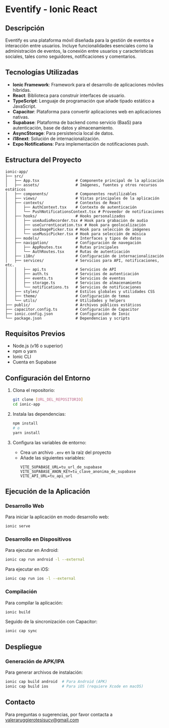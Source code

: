 # Eventify - Ionic React

## Descripción

Eventify es una plataforma móvil diseñada para la gestión de eventos e interacción entre usuarios. Incluye funcionalidades esenciales como la administración de eventos, la conexión entre usuarios y características sociales, tales como seguidores, notificaciones y comentarios.

## Tecnologías Utilizadas

- **Ionic Framework**: Framework para el desarrollo de aplicaciones móviles híbridas.
- **React**: Biblioteca para construir interfaces de usuario.
- **TypeScript**: Lenguaje de programación que añade tipado estático a JavaScript.
- **Capacitor**: Plataforma para convertir aplicaciones web en aplicaciones nativas.
- **Supabase**: Plataforma de backend como servicio (BaaS) para autenticación, base de datos y almacenamiento.
- **AsyncStorage**: Para persistencia local de datos.
- **i18next**: Solución de internacionalización.
- **Expo Notifications**: Para implementación de notificaciones push.

## Estructura del Proyecto

```
ionic-app/
├── src/
│   ├── App.tsx                # Componente principal de la aplicación
│   ├── assets/                # Imágenes, fuentes y otros recursos estáticos
│   ├── components/            # Componentes reutilizables
│   ├── views/                 # Vistas principales de la aplicación
│   ├── contexts/              # Contextos de React
│   │   ├── AuthContext.tsx    # Contexto de autenticación
│   │   └── PushNotificationsContext.tsx # Proveedor de notificaciones
│   ├── hooks/                 # Hooks personalizados
│   │   ├── useAudioRecorder.tsx # Hook para grabación de audio
│   │   ├── useCurrentLocation.tsx # Hook para geolocalización
│   │   ├── useImagePicker.tsx # Hook para selección de imágenes
│   │   └── useMusicPicker.tsx # Hook para selección de música
│   ├── models/                # Interfaces y tipos de datos
│   ├── navigation/            # Configuración de navegación
│   │   ├── AppRoutes.tsx      # Rutas principales
│   │   └── AuthRoutes.tsx     # Rutas de autenticación
│   ├── i18n/                  # Configuración de internacionalización
│   ├── services/              # Servicios para API, notificaciones, etc.
│   │   ├── api.ts             # Servicios de API
│   │   ├── auth.ts            # Servicios de autenticación
│   │   ├── events.ts          # Servicios de eventos
│   │   ├── storage.ts         # Servicios de almacenamiento
│   │   └── notifications.ts   # Servicios de notificaciones
│   ├── styles/                # Estilos globales y utilidades CSS
│   ├── theme/                 # Configuración de temas
│   └── utils/                 # Utilidades y helpers
├── public/                    # Archivos públicos estáticos
├── capacitor.config.ts        # Configuración de Capacitor
├── ionic.config.json          # Configuración de Ionic
└── package.json               # Dependencias y scripts
```

## Requisitos Previos

- Node.js (v16 o superior)
- npm o yarn
- Ionic CLI
- Cuenta en Supabase

## Configuración del Entorno

1. Clona el repositorio:
   ```bash
   git clone [URL_DEL_REPOSITORIO]
   cd ionic-app
   ```

2. Instala las dependencias:
   ```bash
   npm install
   # o
   yarn install
   ```

3. Configura las variables de entorno:
   - Crea un archivo `.env` en la raíz del proyecto
   - Añade las siguientes variables:
     ```
     VITE_SUPABASE_URL=tu_url_de_supabase
     VITE_SUPABASE_ANON_KEY=tu_clave_anonima_de_supabase
     VITE_API_URL=tu_api_url
     ```

## Ejecución de la Aplicación

### Desarrollo Web

Para iniciar la aplicación en modo desarrollo web:

```bash
ionic serve
```

### Desarrollo en Dispositivos

Para ejecutar en Android:

```bash
ionic cap run android -l --external
```

Para ejecutar en iOS:

```bash
ionic cap run ios -l --external
```

### Compilación

Para compilar la aplicación:

```bash
ionic build
```

Seguido de la sincronización con Capacitor:

```bash
ionic cap sync
```

## Despliegue

### Generación de APK/IPA

Para generar archivos de instalación:

```bash
ionic cap build android  # Para Android (APK)
ionic cap build ios      # Para iOS (requiere Xcode en macOS)
```

## Contacto

Para preguntas o sugerencias, por favor contacta a valeraruggierotesisucv@gmail.com